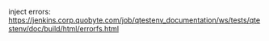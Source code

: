 inject errors:
https://jenkins.corp.quobyte.com/job/qtestenv_documentation/ws/tests/qtestenv/doc/build/html/errorfs.html

